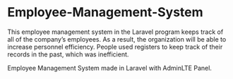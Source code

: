 # Employee-Management-System



This employee management system in the Laravel program keeps track of all of the company’s employees. As a result, the organization will be able to increase personnel efficiency. People used registers to keep track of their records in the past, which was inefficient.


Employee Management System made in Laravel with AdminLTE Panel.

